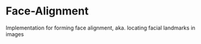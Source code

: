 # Face-Alignment
Implementation for forming face alignment, aka. locating facial landmarks in images

